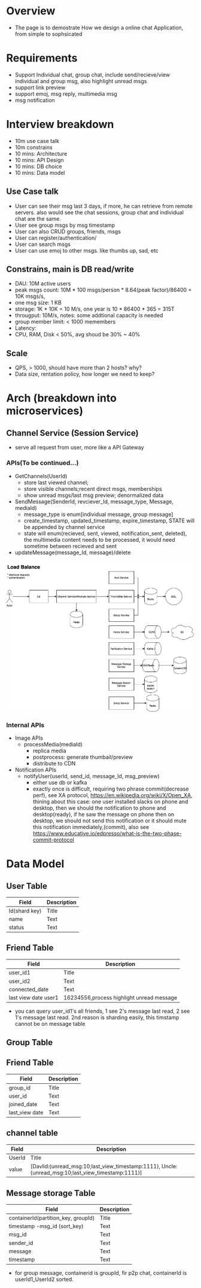 # Overview
* The page is to demostrate How we design a online chat Application, from simple to sophsicated

# Requirements
* Support Individual chat, group chat, include send/recieve/view individual and group msg, also highlight unread msgs
* support link preview
* support emoj, msg reply, multimedia msg
* msg notification

# Interview breakdown
* 10m use case talk
* 10m constrains
* 10 mins: Architecture
* 10 mins: API Design
* 10 mins: DB choice
* 10 mins: Data model

## Use Case talk
* User can see their msg last 3 days, if more, he can retrieve from remote servers. also would see the chat sessions, group chat and individual chat are the same.
* User see group msgs by msg timestamp
* User can also CRUD groups, friends, msgs
* User can register/authentication/
* User can search msgs
* User can use emoj to other msgs. like thumbs up, sad, etc
## Constrains, main is DB read/write
* DAU: 10M active users 
* peak msgs count: 10M * 100 msgs/person * 8.64(peak factor)/86400 = 10K msgs/s,
* one msg size: 1 KB
* storage:  1K * 10K  = 10 M/s, one year is 10 * 86400 * 365 = 315T
* througput:   10M/s, notes: some addtional capacity is needed
* group member limit: < 1000 memembers
* Latency: 
* CPU, RAM, Disk < 50%, avg shoud be 30% ~ 40% 
## Scale
 * QPS, > 1000, should have more than 2 hosts? why? 
 * Data size, rentation policy, how longer we need to keep? 
# Arch (breakdown into microservices)
## Channel Service (Session Service)
* serve all request from user, more like a API Gateway
### APIs(To be continued...)
- GetChannels(UserId)
  - store last viewed channel; 
  - store visible channels;recent direct msgs, memberships
  - show unread msgs/last msg preview; denormalized data
- SendMessage(SenderId, revciever_Id, message_type, Message, mediaId)
  - message_type is enum[individual message, group message]
  - create_timestamp, updated_timestamp, expire_timestamp, STATE will be appended by channel service
  - state will enum(recieved, sent, viewed, notification_sent, deleted), the multimedia content needs to be processed, it would need sometime between recieved and sent
- updateMessage(message_Id, message)/delete

![Arch](https://github.com/dqnn/interview/blob/master/doc/system-design-questions/designSlacks.png)
### Internal APIs
- Image APIs
  - processMedia(mediaId)
     - replica media
     - postprocess: generate thumbail/preview
     - distribute to CDN
- Notification APIs
  - notifyUser(userId, send_id, message_Id, msg_preview)
    - either use db or kafka
    - exactly once is difficult, requiring two phrase commit(decrease perf), see XA protocol, https://en.wikipedia.org/wiki/X/Open_XA, thining about this case: one user installed slacks on phone and desktop, then we should the notification to phone and desktop(ready), if he saw the message on phone then on desktop, we should not send this notification or it should mute this notification immediately,(commit), also see https://www.educative.io/edpresso/what-is-the-two-phase-commit-protocol
    
# Data Model
## User Table
| Field      | Description |
| ----------- | ----------- |
| Id(shard key) | Title       |
| name          | Text        |
| status          | Text        |
## Friend Table
| Field      | Description |
| ----------- | ----------- |
| user_id1    | Title       |
| user_id2    | Text        |
| connected_date | Text     | 
| last view date user1 | 16234556,process highlight unread message   |
*  you can query user_id1's all friends, 1 see 2's message last read, 2 see 1's message last read. 2nd reason is sharding easily,  this timstamp cannot be on message table
## Group Table 
## Friend Table
| Field      | Description |
| ----------- | ----------- |
| group_id    | Title       |
| user_id    | Text        |
| joined_date | Text     | 
| last_view date | Text     | 
## channel table
| Field      | Description |
| ----------- | ----------- |
| UserId    | Title       |
| value | [Davlid:{unread_msg:10;last_view_timestamp:1111}, Uncle:{unread_msg:10;last_view_timestamp:1111}]     | 
## Message storage Table
| Field      | Description |
| ----------- | ----------- |
| containerId(partition_key, groupId)    | Title       |
| timestamp -msg_id (sort_key)    | Text        |
| msg_id | Text     | 
| sender_id | Text     | 
| message | Text     |
| timestamp | Text     | 
* for group message, containerid is groupId, fir p2p chat, containerId is userId1_UserId2 sorted. 


 
 
 
